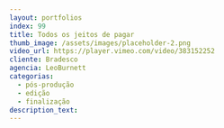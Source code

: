 ```yaml
---
layout: portfolios
index: 99
title: Todos os jeitos de pagar
thumb_image: /assets/images/placeholder-2.png
video_url: https://player.vimeo.com/video/383152252
cliente: Bradesco
agencia: LeoBurnett
categorias:
  - pós-produção
  - edição
  - finalização
description_text:
---
```

